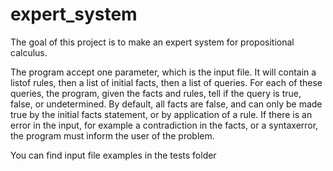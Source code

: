 # expert_system

The goal of this project is to make an expert system for propositional calculus.

The program accept one parameter, which is the input file. It will contain a listof rules, then a list of initial facts, then a list of queries. For each of these queries, the program, given the facts and rules, tell if the query is true, false, or undetermined. By default, all facts are false, and can only be made true by the initial facts statement, or by application of a rule. If there is an error in the input, for example a contradiction in the facts, or a syntaxerror, the program must inform the user of the problem.


You can find input file examples in the tests folder
